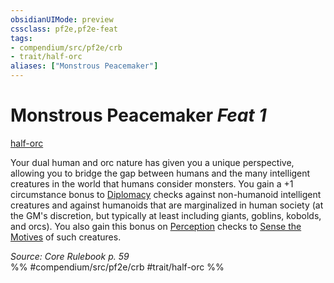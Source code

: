 ```yaml
---
obsidianUIMode: preview
cssclass: pf2e,pf2e-feat
tags:
- compendium/src/pf2e/crb
- trait/half-orc
aliases: ["Monstrous Peacemaker"]
---
```

# Monstrous Peacemaker  *Feat 1*  
[half-orc](/rules/traits/half-orc.md)  


Your dual human and orc nature has given you a unique perspective, allowing you to bridge the gap between humans and the many intelligent creatures in the world that humans consider monsters. You gain a +1 circumstance bonus to [Diplomacy](/compendium/skills.md#Diplomacy) checks against non-humanoid intelligent creatures and against humanoids that are marginalized in human society (at the GM's discretion, but typically at least including giants, goblins, kobolds, and orcs). You also gain this bonus on [Perception](/compendium/skills.md#Perception) checks to [Sense the Motives](/rules/actions/sense-motive.md) of such creatures.

*Source: Core Rulebook p. 59*  
%% #compendium/src/pf2e/crb #trait/half-orc %%